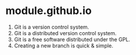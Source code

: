 # module.github.io
1. Git is a version control system.
2. Git is a distributed version control system.
3. Git is a free software distributed under the GPL.
4. Creating a new branch is quick & simple.